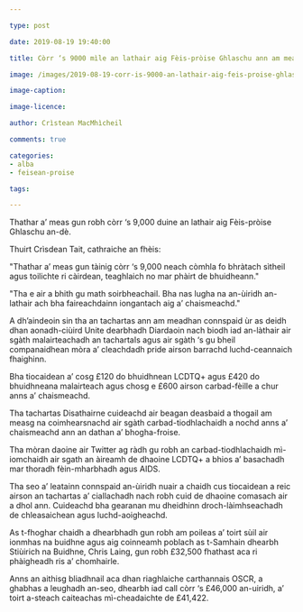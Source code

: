 ```yaml
---

type: post

date: 2019-08-19 19:40:00

title: Còrr ‘s 9000 mìle an lathair aig Fèis-pròise Ghlaschu ann am meadhan connspaid ùr

image: /images/2019-08-19-corr-is-9000-an-lathair-aig-feis-proise-ghlaschu-ann-am-meadhan-connspaid-ur.JPG

image-caption:

image-licence:

author: Crìstean MacMhìcheil

comments: true

categories:
- alba
- feisean-proise

tags:

---
```


Thathar a’ meas gun robh còrr ‘s 9,000 duine an lathair aig Fèis-pròise Ghlaschu an-dè.

<!--more-->

Thuirt Crìsdean Tait, cathraiche an fhèis:

"Thathar a’ meas gun tàinig còrr ‘s 9,000 neach còmhla fo bhràtach sìtheil agus toilichte ri càirdean, teaghlaich no mar phàirt de bhuidheann."

"Tha e air a bhith gu math soirbheachail. Bha nas lugha na an-ùiridh an-lathair ach bha faireachdainn iongantach aig a’ chaismeachd."

A dh’aindeoin sin tha an tachartas ann am meadhan connspaid ùr as deidh dhan aonadh-ciùird Unite dearbhadh Diardaoin nach biodh iad an-làthair air sgàth malairteachadh an tachartaIs agus air sgàth ‘s gu bheil companaidhean mòra a’ cleachdadh pride airson barrachd luchd-ceannaich fhaighinn.

Bha tiocaidean a’ cosg £120 do bhuidhnean LCDTQ+ agus £420 do bhuidhneana malairteach agus chosg e £600 airson carbad-fèille a chur anns a’ chaismeachd.

Tha tachartas Disathairne cuideachd air beagan deasbaid a thogail am measg na coimhearsnachd air sgàth carbad-tiodhlachaidh a nochd anns a’ chaismeachd ann an dathan a’ bhogha-froise.

Tha mòran daoine air Twitter ag ràdh gu robh an carbad-tiodhlachaidh mì-iomchaidh air sgath an àireamh de dhaoine LCDTQ+ a bhios a’ basachadh mar thoradh fèin-mharbhadh agus AIDS.

Tha seo a’ leatainn connspaid an-ùiridh nuair a chaidh cus tiocaidean a reic airson an tachartas a’ ciallachadh nach robh cuid de dhaoine comasach air a dhol ann. Cuideachd bha gearanan mu dheidhinn droch-làimhseachadh de chleasaichean agus luchd-aoigheachd.

As t-fhoghar chaidh a dhearbhadh gun robh am poileas a’ toirt sùil air ionmhas na buidhne agus aig coinneamh poblach as t-Samhain dhearbh Stiùirich na Buidhne, Chris Laing, gun robh £32,500 fhathast aca ri phàigheadh ris a’ chomhairle.

Anns an aithisg bliadhnail aca dhan riaghlaiche carthannais OSCR, a ghabhas a leughadh an-seo, dhearbh iad call còrr ‘s £46,000 an-uiridh, a’ toirt a-steach caiteachas mì-cheadaichte de £41,422.
